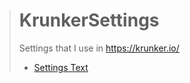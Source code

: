 ># KrunkerSettings
>Settings that I use in https://krunker.io/
>- [Settings Text](https://raw.githubusercontent.com/FIMARx/KrunkerSettings/master/settings.txt)
